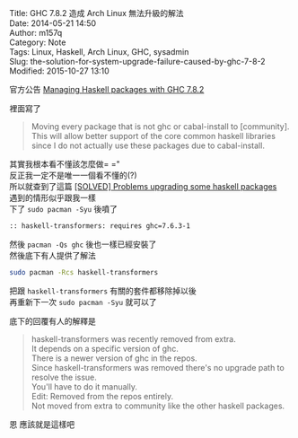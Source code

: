 Title: GHC 7.8.2 造成 Arch Linux 無法升級的解法  
Date: 2014-05-21 14:50  
Author: m157q  
Category: Note  
Tags: Linux, Haskell, Arch Linux, GHC, sysadmin  
Slug: the-solution-for-system-upgrade-failure-caused-by-ghc-7-8-2  
Modified: 2015-10-27 13:10  
  
  
官方公告 [Managing Haskell packages with GHC 7.8.2](https://www.archlinux.org/news/managing-haskell-packages-with-ghc-782/)  
  
裡面寫了  
  
> Moving every package that is not ghc or cabal-install to [community]. This will allow better support of the core common haskell libraries since I do not actually use these packages due to cabal-install.  
  
其實我根本看不懂該怎麼做= ="  
反正我一定不是唯一一個看不懂的(?)  
所以就查到了這篇 [\[SOLVED\] Problems upgrading some haskell packages](https://bbs.archlinux.org/viewtopic.php?pid=1412908)  
遇到的情形似乎跟我一樣  
下了 `sudo pacman -Syu` 後噴了  
  
```txt  
:: haskell-transformers: requires ghc=7.6.3-1  
```  
  
然後  `pacman -Qs ghc` 後也一樣已經安裝了  
然後底下有人提供了解法  
  
```sh  
sudo pacman -Rcs haskell-transformers  
```  
  
把跟 `haskell-transformers` 有關的套件都移除掉以後  
再重新下一次 `sudo pacman -Syu` 就可以了  
  
底下的回覆有人的解釋是  
  
> haskell-transformers was recently removed from extra.  
> It depends on a specific version of ghc.  
> There is a newer version of ghc in the repos.  
> Since haskell-transformers was removed there's no upgrade path to resolve the issue.  
> You'll have to do it manually.  
> Edit: Removed from the repos entirely.  
> Not moved from extra to community like the other haskell packages.  
  
恩 應該就是這樣吧  

